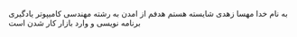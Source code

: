 به نام خدا
مهسا زهدی شایسته هستم 
هدفم از امدن به رشته مهندسی کامیپوتر 
یادگیری برنامه نویسی  و وارد بازار کار شدن است 
